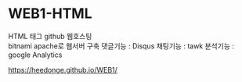 # WEB1-HTML

HTML 태그
github 웹호스팅<br>
bitnami apache로 웹서버 구축
댓글기능 : Disqus
채팅기능 : tawk
분석기능 : google Analytics

https://heedonge.github.io/WEB1/
